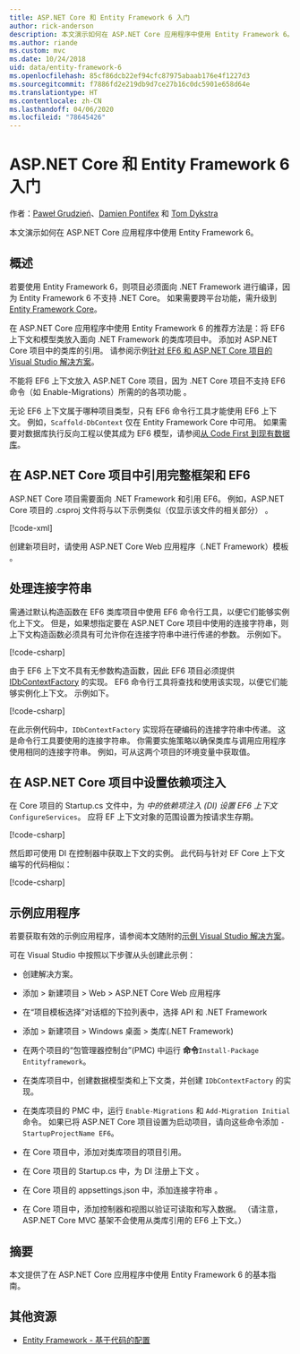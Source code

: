 ```yaml
---
title: ASP.NET Core 和 Entity Framework 6 入门
author: rick-anderson
description: 本文演示如何在 ASP.NET Core 应用程序中使用 Entity Framework 6。
ms.author: riande
ms.custom: mvc
ms.date: 10/24/2018
uid: data/entity-framework-6
ms.openlocfilehash: 85cf86dcb22ef94cfc87975abaab176e4f1227d3
ms.sourcegitcommit: f7886fd2e219db9d7ce27b16c0dc5901e658d64e
ms.translationtype: HT
ms.contentlocale: zh-CN
ms.lasthandoff: 04/06/2020
ms.locfileid: "78645426"
---
```

# <a name="get-started-with-aspnet-core-and-entity-framework-6"></a>ASP.NET Core 和 Entity Framework 6 入门

作者：[Paweł Grudzień](https://github.com/pgrudzien12)、[Damien Pontifex](https://github.com/DamienPontifex) 和 [Tom Dykstra](https://github.com/tdykstra)

本文演示如何在 ASP.NET Core 应用程序中使用 Entity Framework 6。

## <a name="overview"></a>概述

若要使用 Entity Framework 6，则项目必须面向 .NET Framework 进行编译，因为 Entity Framework 6 不支持 .NET Core。 如果需要跨平台功能，需升级到 [Entity Framework Core](/ef/)。

在 ASP.NET Core 应用程序中使用 Entity Framework 6 的推荐方法是：将 EF6 上下文和模型类放入面向 .NET Framework 的类库项目中。 添加对 ASP.NET Core 项目中的类库的引用。 请参阅示例[针对 EF6 和 ASP.NET Core 项目的 Visual Studio 解决方案](https://github.com/dotnet/AspNetCore.Docs/tree/master/aspnetcore/data/entity-framework-6/sample/)。

不能将 EF6 上下文放入 ASP.NET Core 项目，因为 .NET Core 项目不支持 EF6 命令（如 Enable-Migrations）所需的的各项功能  。

无论 EF6 上下文属于哪种项目类型，只有 EF6 命令行工具才能使用 EF6 上下文。 例如，`Scaffold-DbContext` 仅在 Entity Framework Core 中可用。 如果需要对数据库执行反向工程以使其成为 EF6 模型，请参阅[从 Code First 到现有数据库](https://msdn.microsoft.com/jj200620)。

## <a name="reference-full-framework-and-ef6-in-the-aspnet-core-project"></a>在 ASP.NET Core 项目中引用完整框架和 EF6

ASP.NET Core 项目需要面向 .NET Framework 和引用 EF6。 例如，ASP.NET Core 项目的 .csproj 文件将与以下示例类似（仅显示该文件的相关部分）  。

[!code-xml[](entity-framework-6/sample/MVCCore/MVCCore.csproj?range=3-9&highlight=2)]

创建新项目时，请使用 ASP.NET Core Web 应用程序（.NET Framework）模板  。

## <a name="handle-connection-strings"></a>处理连接字符串

需通过默认构造函数在 EF6 类库项目中使用 EF6 命令行工具，以便它们能够实例化上下文。 但是，如果想指定要在 ASP.NET Core 项目中使用的连接字符串，则上下文构造函数必须具有可允许你在连接字符串中进行传递的参数。 示例如下。

[!code-csharp[](entity-framework-6/sample/EF6/SchoolContext.cs?name=snippet_Constructor)]

由于 EF6 上下文不具有无参数构造函数，因此 EF6 项目必须提供 [IDbContextFactory](https://msdn.microsoft.com/library/hh506876) 的实现。 EF6 命令行工具将查找和使用该实现，以便它们能够实例化上下文。 示例如下。

[!code-csharp[](entity-framework-6/sample/EF6/SchoolContextFactory.cs?name=snippet_IDbContextFactory)]

在此示例代码中，`IDbContextFactory` 实现将在硬编码的连接字符串中传递。 这是命令行工具要使用的连接字符串。 你需要实施策略以确保类库与调用应用程序使用相同的连接字符串。 例如，可从这两个项目的环境变量中获取值。

## <a name="set-up-dependency-injection-in-the-aspnet-core-project"></a>在 ASP.NET Core 项目中设置依赖项注入

在 Core 项目的 Startup.cs 文件中，为  *中的依赖项注入 (DI) 设置 EF6 上下文*`ConfigureServices`。 应将 EF 上下文对象的范围设置为按请求生存期。

[!code-csharp[](entity-framework-6/sample/MVCCore/Startup.cs?name=snippet_ConfigureServices&highlight=5)]

然后即可使用 DI 在控制器中获取上下文的实例。 此代码与针对 EF Core 上下文编写的代码相似：

[!code-csharp[](entity-framework-6/sample/MVCCore/Controllers/StudentsController.cs?name=snippet_ContextInController)]

## <a name="sample-application"></a>示例应用程序

若要获取有效的示例应用程序，请参阅本文随附的[示例 Visual Studio 解决方案](https://github.com/dotnet/AspNetCore.Docs/tree/master/aspnetcore/data/entity-framework-6/sample/)。

可在 Visual Studio 中按照以下步骤从头创建此示例：

* 创建解决方案。

*  添加 >   新建项目 >   Web >   ASP.NET Core Web 应用程序
  * 在“项目模板选择”对话框的下拉列表中，选择 API 和 .NET Framework

*  添加 >   新建项目 >   Windows 桌面 >   类库(.NET Framework)

* 在两个项目的“包管理器控制台”(PMC) 中运行  **命令**`Install-Package Entityframework`。

* 在类库项目中，创建数据模型类和上下文类，并创建 `IDbContextFactory` 的实现。

* 在类库项目的 PMC 中，运行 `Enable-Migrations` 和 `Add-Migration Initial` 命令。 如果已将 ASP.NET Core 项目设置为启动项目，请向这些命令添加 `-StartupProjectName EF6`。

* 在 Core 项目中，添加对类库项目的项目引用。

* 在 Core 项目的 Startup.cs 中，为 DI 注册上下文  。

* 在 Core 项目的 appsettings.json 中，添加连接字符串  。

* 在 Core 项目中，添加控制器和视图以验证可读取和写入数据。 （请注意，ASP.NET Core MVC 基架不会使用从类库引用的 EF6 上下文。）

## <a name="summary"></a>摘要

本文提供了在 ASP.NET Core 应用程序中使用 Entity Framework 6 的基本指南。

## <a name="additional-resources"></a>其他资源

* [Entity Framework - 基于代码的配置](https://msdn.microsoft.com/data/jj680699.aspx)
